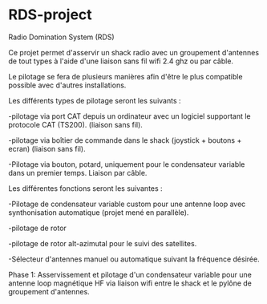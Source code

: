 # RDS-project
Radio Domination System (RDS) 

Ce projet permet d'asservir un shack radio avec un groupement d'antennes de tout types à l'aide d'une liaison sans fil wifi 2.4 ghz ou par câble. 

Le pilotage se fera de plusieurs manières afin d'être le plus compatible possible avec d'autres installations. 

Les différents types de pilotage seront les suivants :

-pilotage via port CAT depuis un ordinateur avec un logiciel supportant le protocole CAT (TS200). (liaison sans fil). 

-pilotage via boîtier de commande dans le shack (joystick + boutons + ecran) (liaison sans fil). 

-Pilotage via bouton, potard, uniquement pour le condensateur variable dans un premier temps. Liaison par câble. 

Les différentes fonctions seront les suivantes :

-Pilotage de condensateur variable custom pour une antenne loop avec synthonisation automatique (projet mené en parallèle). 

-pilotage de rotor

-pilotage de rotor alt-azimutal pour le suivi des satellites. 

-Sélecteur d'antennes manuel ou automatique suivant la fréquence désirée. 


Phase 1: Asservissement et pilotage d'un condensateur variable pour une antenne loop magnétique HF via liaison wifi entre le shack et le pylône de groupement d'antennes. 


